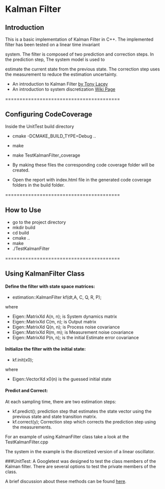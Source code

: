 # Kalman Filter

## Introduction
This is a basic implementation of Kalman Filter in C++. The implemented filter has been tested on a linear time invariant

system. The filter is composed of two prediction and correction steps. In the prediction step, The system model is used to

estimate the current state from the previous state. The correction step uses the measurement to reduce the estimation uncertainty.

- An introduction to Kalman Filter [by Tony Lacey](http://web.mit.edu/kirtley/kirtley/binlustuff/literature/control/Kalman%20filter.pdf)
- An introduction to system discretization [Wiki Page](https://en.wikipedia.org/wiki/Discretization)

========================================

## Configuring CodeCoverage
Inside the UnitTest build directory

* cmake -DCMAKE_BUILD_TYPE=Debug ..
* make
* make TestKalmanFilter_coverage

* By making these files the corresponding code coverage folder will be created. 

* Open the report with index.html file in the generated code coverage folders in the build folder.

========================================

## How to Use
* go to the project directory
* mkdir build
* cd build
* cmake ..
* make
* ./TestKalmanFilter

========================================

## Using KalmanFilter Class
#### Define the filter with state space matrices:
*  estimation::KalmanFilter kf(dt,A, C, Q, R, P);

where

* Eigen::MatrixXd A(n, n); is System dynamics matrix
* Eigen::MatrixXd C(m, n); is Output matrix
* Eigen::MatrixXd Q(n, n); is Process noise covariance
* Eigen::MatrixXd R(m, m); is Measurement noise covariance
* Eigen::MatrixXd P(n, n); is the initial Estimate error covariance

#### Initialize the filter with the initial state:
* kf.init(x0);

where

* Eigen::VectorXd x0(n) is the guessed initial state

#### Predict and Correct:
At each sampling time, there are two estimation steps:
* kf.predict(); prediction step that estimates the state vector using the previous state and state transition matrix.
* kf.correct(y); Correction step which corrects the prediction step using the measurements.

For an example of using KalmanFilter class take a look at the TestKalmanFilter.cpp

The system in the example is the discretized version of a linear oscillator.

###UnitTest:
A Googletest was designed to test the class members of the Kalman filter. There are several options to test the private members of the class.

A brief discussion about these methods can be found [here](PrivateMemberTest.md).
